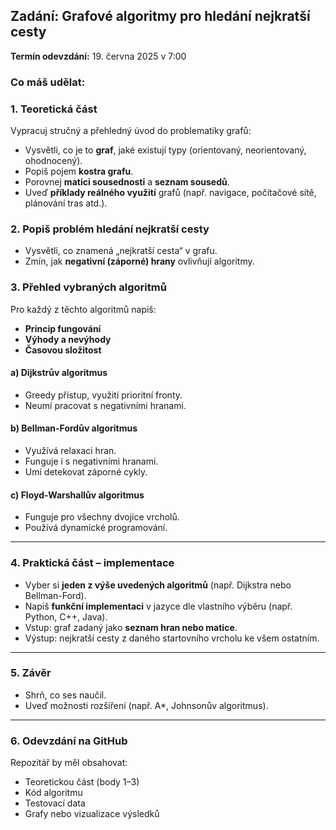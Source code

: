 

## **Zadání: Grafové algoritmy pro hledání nejkratší cesty**

**Termín odevzdání:** 19. června 2025 v 7:00

### **Co máš udělat:**

### 1. **Teoretická část**

Vypracuj stručný a přehledný úvod do problematiky grafů:

* Vysvětli, co je to **graf**, jaké existují typy (orientovaný, neorientovaný, ohodnocený).
* Popiš pojem **kostra grafu**.
* Porovnej **matici sousednosti** a **seznam sousedů**.
* Uveď **příklady reálného využití** grafů (např. navigace, počítačové sítě, plánování tras atd.).

### 2. **Popiš problém hledání nejkratší cesty**

* Vysvětli, co znamená „nejkratší cesta“ v grafu.
* Zmín, jak **negativní (záporné) hrany** ovlivňují algoritmy.

### 3. **Přehled vybraných algoritmů**

Pro každý z těchto algoritmů napiš:

* **Princip fungování**
* **Výhody a nevýhody**
* **Časovou složitost**

#### a) **Dijkstrův algoritmus**

* Greedy přístup, využití prioritní fronty.
* Neumí pracovat s negativními hranami.

#### b) **Bellman-Fordův algoritmus**

* Využívá relaxaci hran.
* Funguje i s negativními hranami.
* Umí detekovat záporné cykly.

#### c) **Floyd-Warshallův algoritmus**

* Funguje pro všechny dvojice vrcholů.
* Používá dynamické programování.

---

### 4. **Praktická část – implementace**

* Vyber si **jeden z výše uvedených algoritmů** (např. Dijkstra nebo Bellman-Ford).
* Napiš **funkční implementaci** v jazyce dle vlastního výběru (např. Python, C++, Java).
* Vstup: graf zadaný jako **seznam hran nebo matice**.
* Výstup: nejkratší cesty z daného startovního vrcholu ke všem ostatním.

---

### 5. **Závěr**

* Shrň, co ses naučil.
* Uveď možnosti rozšíření (např. A\*, Johnsonův algoritmus).

---

### 6. **Odevzdání na GitHub**

Repozitář by měl obsahovat:

* Teoretickou část (body 1–3)
* Kód algoritmu
* Testovací data
* Grafy nebo vizualizace výsledků

